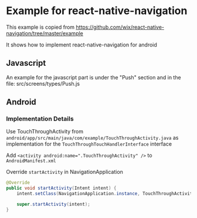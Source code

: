 # Example for react-native-navigation

This example is copied from https://github.com/wix/react-native-navigation/tree/master/example

It shows how to implement react-native-navigation for android

## Javascript

An example for the javascript part is under the "Push" section and in the file: src/screens/types/Push.js

## Android

### Implementation Details

Use TouchThroughActivity from `android/app/src/main/java/com/example/TouchThroughActivity.java` as implementation for the `TouchThroughTouchHandlerInterface` interface

Add `<activity android:name=".TouchThroughActivity" />` to `AndroidManifest.xml`

Override `startActivity` in NavigationApplication

```java
@Override
public void startActivity(Intent intent) {
    intent.setClass(NavigationApplication.instance, TouchThroughActivity.class);

    super.startActivity(intent);
}
```